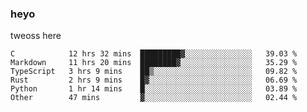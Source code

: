 ### heyo
tweoss here

<!--START_SECTION:waka-->

```text
C            12 hrs 32 mins  █████████▓░░░░░░░░░░░░░░░   39.03 %
Markdown     11 hrs 20 mins  ████████▓░░░░░░░░░░░░░░░░   35.29 %
TypeScript   3 hrs 9 mins    ██▒░░░░░░░░░░░░░░░░░░░░░░   09.82 %
Rust         2 hrs 9 mins    █▓░░░░░░░░░░░░░░░░░░░░░░░   06.69 %
Python       1 hr 14 mins    █░░░░░░░░░░░░░░░░░░░░░░░░   03.89 %
Other        47 mins         ▓░░░░░░░░░░░░░░░░░░░░░░░░   02.44 %
```

<!--END_SECTION:waka-->

<!--
**Tweoss/tweoss** is a ✨ _special_ ✨ repository because its `README.md` (this file) appears on your GitHub profile.

Here are some ideas to get you started:

- 🔭 I’m currently working on ...
- 🌱 I’m currently learning ...
- 👯 I’m looking to collaborate on ...
- 🤔 I’m looking for help with ...
- 💬 Ask me about ...
- 📫 How to reach me: ...
- 😄 Pronouns: ...
- ⚡ Fun fact: ...
-->
